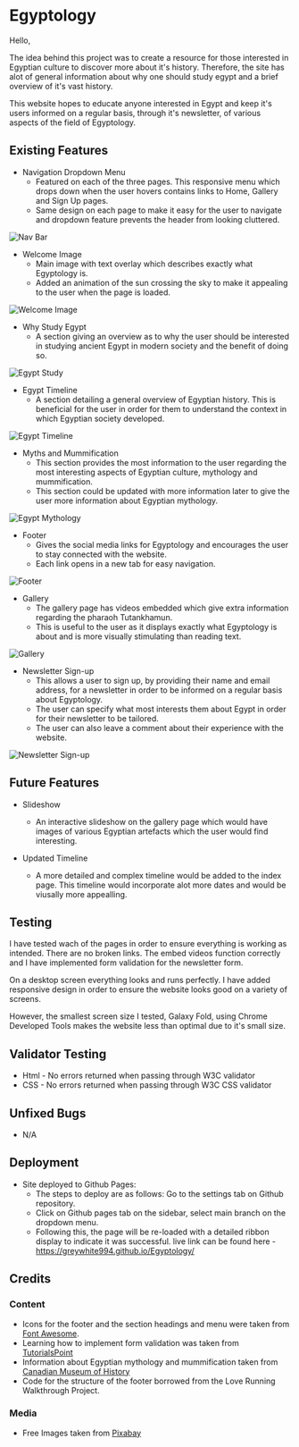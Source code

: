 # Egyptology

Hello,

The idea behind this project was to create a resource for those interested in Egyptian culture to discover more about it's history. Therefore, the site has alot of general information about why one should study egypt and a brief overview of it's vast history. 

This website hopes to educate anyone interested in Egypt and keep it's users informed on a regular basis, through it's newsletter, of various aspects of the field of Egyptology. 

## Existing Features 

- Navigation Dropdown Menu
    - Featured on each of the three pages. This responsive menu which drops down when the user hovers contains links to Home, Gallery and Sign Up pages. 
    - Same design on each page to make it easy for the user to navigate and dropdown feature prevents the header from looking cluttered.
 
![Nav Bar](/assets/images/egyptology_nav.png)

- Welcome Image 
    - Main image with text overlay which describes exactly what Egyptology is.
    - Added an animation of the sun crossing the sky to make it appealing to the user when the page is loaded. 

![Welcome Image](/assets/images/egyptology_main.png)

- Why Study Egypt 
    - A section giving an overview as to why the user should be interested in studying ancient Egypt in modern society and the benefit of doing so.

![Egypt Study](/assets/images/study_egypt.png)

- Egypt Timeline 
    - A section detailing a general overview of Egyptian history. This is beneficial for the user in order for them to understand the context in which Egyptian society developed. 

![Egypt Timeline](/assets/images/timeline.png)

- Myths and Mummification 
    - This section provides the most information to the user regarding the most interesting aspects of Egyptian culture, mythology and mummification. 
    - This section could be updated with more information later to give the user more information about Egyptian mythology. 

![Egypt Mythology](/assets/images/myth_egypt.png)

- Footer 
    - Gives the social media links for Egyptology and encourages the user to stay connected with the website. 
    - Each link opens in a new tab for easy navigation.

![Footer](/assets/images/footer.png)

- Gallery 
    - The gallery page has videos embedded which give extra information regarding the pharaoh Tutankhamun.
    - This is useful to the user as it displays exactly what Egyptology is about and is more visually stimulating than reading text. 

![Gallery](/assets/images/gallery.png)

- Newsletter Sign-up
    - This allows a user to sign up, by providing their name and email address, for a newsletter in order to be informed on a regular basis about Egyptology. 
    - The user can specify what most interests them about Egypt in order for their newsletter to be tailored.
    - The user can also leave a comment about their experience with the website. 

![Newsletter Sign-up](/assets/images/newsletter.png)

## Future Features

- Slideshow 
    - An interactive slideshow on the gallery page which would have images of various Egyptian artefacts which the user would find interesting. 

- Updated Timeline 
    - A more detailed and complex timeline would be added to the index page. This timeline would incorporate alot more dates and would be viusally more appealling. 

## Testing 

I have tested wach of the pages in order to ensure everything is working as intended. There are no broken links. The embed videos function correctly and I have implemented form validation for the newsletter form. 

On a desktop screen everything looks and runs perfectly. I have added responsive design in order to ensure the website looks good on a variety of screens. 

However, the smallest screen size I tested, Galaxy Fold, using Chrome Developed Tools makes the website less than optimal due to it's small size.

## Validator Testing
- Html - No errors returned when passing through W3C validator
- CSS - No errors returned when passing through W3C CSS validator

## Unfixed Bugs 
- N/A

## Deployment 

- Site deployed to Github Pages:
    - The steps to deploy are as follows:
    Go to the settings tab on Github repository.
    - Click on Github pages tab on the sidebar, select main branch on the dropdown menu. 
    - Following this, the page will be re-loaded with a detailed ribbon display to indicate it was successful. 
    live link can be found here - https://greywhite994.github.io/Egyptology/

## Credits 
### Content
 - Icons for the footer and the section headings and menu were taken from [Font Awesome](https://fontawesome.com/).
 - Learning how to implement form validation was taken from [TutorialsPoint](https://www.tutorialspoint.com/javascript/javascript_form_validations.htm#)
 - Information about Egyptian mythology and mummification taken from [Canadian Museum of History](https://www.historymuseum.ca/cmc/exhibitions/civil/egypt/egcr06e.html)
 - Code for the structure of the footer borrowed from the Love Running Walkthrough Project.

### Media
- Free Images taken from [Pixabay](https://pixabay.com/images/search/egypt/)